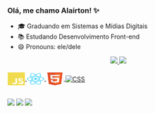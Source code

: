 ### Olá, me chamo Alairton! ✨

- 🎓 Graduando em Sistemas e Mídias Digitais 
- 📚 Estudando Desenvolvimento Front-end
- 😄 Pronouns: ele/dele

<div align="center">
  <a href="https://github.com/alairton-junior">
  <img height="150em" src="https://github-readme-stats.vercel.app/api?username=alairton-junior&show_icons=true&theme=dracula&include_all_commits=true&count_private=true"/>
  <img height="150em" src="https://github-readme-stats.vercel.app/api/top-langs/?username=alairton-junior&layout=compact&langs_count=7&theme=dracula"/>
</div>
  
<div style="display: inline_block"><br>
  <img align="center" alt="Js" height="30" width="40" src="https://raw.githubusercontent.com/devicons/devicon/master/icons/javascript/javascript-plain.svg">
  <img align="center" alt="React" height="30" width="40" src="https://raw.githubusercontent.com/devicons/devicon/master/icons/react/react-original.svg">
  <img align="center" alt="HTML" height="30" width="40" src="https://raw.githubusercontent.com/devicons/devicon/master/icons/html5/html5-original.svg">
  <img align="center" alt="CSS" height="30" width="40" src="https://raw.githubusercontent.com/devicons/devicon/master/icons/css3/css3-original.svg>
  <img align="center" alt="CSS" height="30" width="40" src="https://raw.githubusercontent.com/devicons/devicon/master/icons/processing/processing-original.svg">
                                                            
</div>
  
  ##
 
<div> 

  <a href="https://instagram.com/alairtonjr" target="_blank"><img src="https://img.shields.io/badge/-Instagram-%23E4405F?style=for-the-badge&logo=instagram&logoColor=white" target="_blank"></a>
  <a href = "mailto:alairtondev@gmail.com"><img src="https://img.shields.io/badge/-Gmail-%23333?style=for-the-badge&logo=gmail&logoColor=white" target="_blank"></a>
  <a href="https://www.linkedin.com/in/alairton-junior-8737b1144/" target="_blank"><img src="https://img.shields.io/badge/-LinkedIn-%230077B5?style=for-the-badge&logo=linkedin&logoColor=white" target="_blank"></a> 


